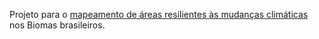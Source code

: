 Projeto para o [mapeamento de áreas resilientes às mudanças climáticas](http://www.nature.ly/TNCResilience) nos Biomas brasileiros.   
